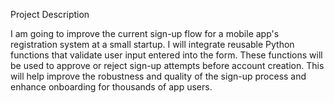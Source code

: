 Project Description

I am going to improve the current sign-up flow for a mobile app's registration system at a small startup. I will integrate reusable Python functions that validate user input entered into the form. These functions will be used to approve or reject sign-up attempts before account creation. This will help improve the robustness and quality of the sign-up process and enhance onboarding for thousands of app users.